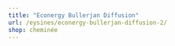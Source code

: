 ```yaml
---
title: "Econergy Bullerjan Diffusion"
url: /eysines/econergy-bullerjan-diffusion-2/
shop: cheminée
---
```

